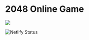 # 2048 Online Game

![](https://user-images.githubusercontent.com/4948323/135322000-a17919f0-5b5a-4cfc-bd37-0392e9f3a6a1.png)

![Netlify Status](https://api.netlify.com/api/v1/badges/572e6335-afad-49f9-90e4-20ce7ca38301/deploy-status)
